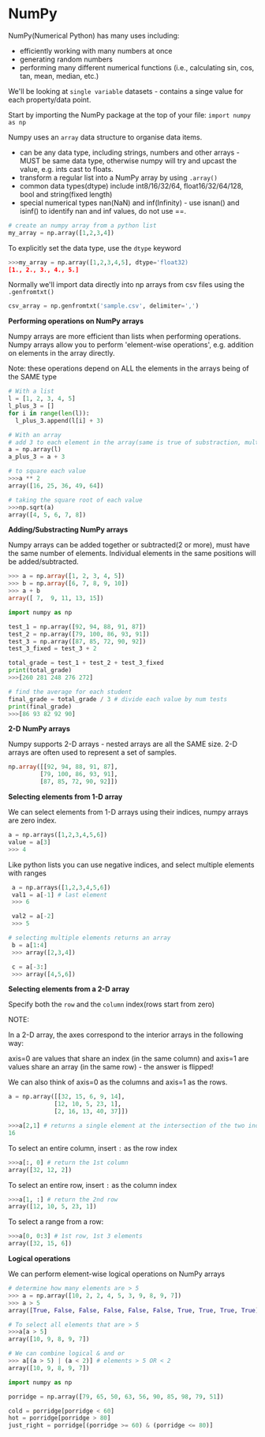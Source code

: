 # NumPy

NumPy(Numerical Python) has many uses including:

- efficiently working with many numbers at once
- generating random numbers
- performing many different numerical functions (i.e., calculating sin, cos, tan, mean, median, etc.)

We'll be looking at `single variable` datasets - contains a singe value for each property/data point.

Start by importing the NumPy package at the top of your file:
`import numpy as np`

Numpy uses an `array` data structure to organise data items.

- can be any data type, including strings, numbers and other arrays - MUST be same data type, otherwise numpy will try and upcast the value, e.g. ints cast to floats.
- transform a regular list into a NumPy array by using `.array()`
- common data types(dtype) include int8/16/32/64, float16/32/64/128, bool and string(fixed length)
- special numerical types nan(NaN) and inf(Infinity) - use isnan() and isinf() to identify nan and inf values, do not use ==.

```py
# create an numpy array from a python list
my_array = np.array([1,2,3,4])
```

To explicitly set the data type, use the `dtype` keyword

```py
>>>my_array = np.array([1,2,3,4,5], dtype='float32)
[1., 2., 3., 4., 5.]
```

Normally we'll import data directly into np arrays from csv files using the `.genfromtxt()`

```py
csv_array = np.genfromtxt('sample.csv', delimiter=',')
```

**Performing operations on NumPy arrays**

Numpy arrays are more efficient than lists when performing operations. Numpy arrays allow you to perform 'element-wise operations', e.g. addition on elements in the array directly.

Note: these operations depend on ALL the elements in the arrays being of the SAME type

```py
# With a list
l = [1, 2, 3, 4, 5]
l_plus_3 = []
for i in range(len(l)):
  l_plus_3.append(l[i] + 3)

# With an array
# add 3 to each element in the array(same is true of substraction, multiplication and division)
a = np.array(l)
a_plus_3 = a + 3

# to square each value
>>>a ** 2
array([16, 25, 36, 49, 64])

# taking the square root of each value
>>>np.sqrt(a)
array([4, 5, 6, 7, 8])
```

**Adding/Substracting NumPy arrays**

Numpy arrays can be added together or subtracted(2 or more), must have the same number of elements. Individual elements in the same positions will be added/subtracted.

```sql
>>> a = np.array([1, 2, 3, 4, 5])
>>> b = np.array([6, 7, 8, 9, 10])
>>> a + b
array([ 7,  9, 11, 13, 15])
```

```py
import numpy as np

test_1 = np.array([92, 94, 88, 91, 87])
test_2 = np.array([79, 100, 86, 93, 91])
test_3 = np.array([87, 85, 72, 90, 92])
test_3_fixed = test_3 + 2

total_grade = test_1 + test_2 + test_3_fixed
print(total_grade)
>>>[260 281 248 276 272]

# find the average for each student
final_grade = total_grade / 3 # divide each value by num tests
print(final_grade)
>>>[86 93 82 92 90]
```

**2-D NumPy arrays**

Numpy supports 2-D arrays - nested arrays are all the SAME size. 2-D arrays are often used to represent a set of samples.

```sql
np.array([[92, 94, 88, 91, 87],
         [79, 100, 86, 93, 91],
         [87, 85, 72, 90, 92]])
```

**Selecting elements from 1-D array**

We can select elements from 1-D arrays using their indices, numpy arrays are zero index.

```py
a = np.arrays([1,2,3,4,5,6])
value = a[3]
>>> 4
```

Like python lists you can use negative indices, and select multiple elements with ranges

```py
 a = np.arrays([1,2,3,4,5,6])
 val1 = a[-1] # last element
 >>> 6

 val2 = a[-2]
 >>> 5

# selecting multiple elements returns an array
 b = a[1:4]
 >>> array([2,3,4])

 c = a[-3:]
 >>> array([4,5,6])
```

**Selecting elements from a 2-D array**

Specify both the `row` and the `column` index(rows start from zero)

NOTE:

In a 2-D array, the axes correspond to the interior arrays in the following way:

axis=0 are values that share an index (in the same column) and axis=1 are values share an array (in the same row) - the answer is flipped!

We can also think of axis=0 as the columns and axis=1 as the rows.

```py
a = np.array([[32, 15, 6, 9, 14],
             [12, 10, 5, 23, 1],
             [2, 16, 13, 40, 37]])

>>>a[2,1] # returns a single element at the intersection of the two indices
16
```

To select an entire column, insert `:` as the row index

```py
>>>a[:, 0] # return the 1st column
array([32, 12, 2])
```

To select an entire row, insert `:` as the column index

```py
>>>a[1, :] # return the 2nd row
array([12, 10, 5, 23, 1])
```

To select a range from a row:

```py
>>>a[0, 0:3] # 1st row, 1st 3 elements
array([32, 15, 6])
```

**Logical operations**

We can perform element-wise logical operations on NumPy arrays

```py
# determine how many elements are > 5
>>> a = np.array([10, 2, 2, 4, 5, 3, 9, 8, 9, 7])
>>> a > 5
array([True, False, False, False, False, False, True, True, True, True], dtype=bool)

# To select all elements that are > 5
>>>a[a > 5]
array([10, 9, 8, 9, 7])

# We can combine logical & and or
>>> a[(a > 5) | (a < 2)] # elements > 5 OR < 2
array([10, 9, 8, 9, 7])
```

```py
import numpy as np

porridge = np.array([79, 65, 50, 63, 56, 90, 85, 98, 79, 51])

cold = porridge[porridge < 60]
hot = porridge[porridge > 80]
just_right = porridge[(porridge >= 60) & (porridge <= 80)]
```

